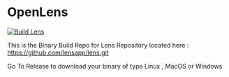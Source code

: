 # OpenLens

[![Build Lens](https://github.com/MuhammedKalkan/OpenLens/actions/workflows/main.yml/badge.svg)](https://github.com/MuhammedKalkan/OpenLens/actions/workflows/main.yml)

This is the Binary Build Repo for Lens Repository located here : https://github.com/lensapp/lens.git

Go To Release to download your binary of type Linux , MacOS or Windows

